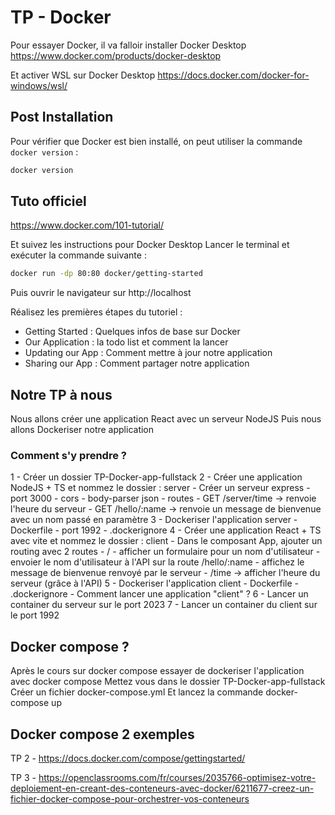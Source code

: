 # TP - Docker

Pour essayer Docker, il va falloir installer Docker Desktop
https://www.docker.com/products/docker-desktop

Et activer WSL sur Docker Desktop
https://docs.docker.com/docker-for-windows/wsl/

## Post Installation

Pour vérifier que Docker est bien installé, on peut utiliser la commande `docker version` :

```bash
docker version
```

## Tuto officiel

https://www.docker.com/101-tutorial/

Et suivez les instructions pour Docker Desktop
Lancer le terminal et exécuter la commande suivante :

```bash
docker run -dp 80:80 docker/getting-started
```

Puis ouvrir le navigateur sur http://localhost

Réalisez les premières étapes du tutoriel :
- Getting Started : Quelques infos de base sur Docker
- Our Application : la todo list et comment la lancer
- Updating our App : Comment mettre à jour notre application
- Sharing our App : Comment partager notre application

## Notre TP à nous

Nous allons créer une application React avec un serveur NodeJS
Puis nous allons Dockeriser notre application

### Comment s'y prendre ?

1 - Créer un dossier TP-Docker-app-fullstack
2 - Créer une application NodeJS + TS et nommez le dossier : server
    - Créer un serveur express
    - port 3000
    - cors
    - body-parser json
    - routes 
        - GET /server/time -> renvoie l'heure du serveur
        - GET /hello/:name -> renvoie un message de bienvenue avec un nom passé en paramètre
3 - Dockeriser l'application server
    - Dockerfile
        - port 1992
        - .dockerignore
4 - Créer une application React + TS avec vite et nommez le dossier : client
    - Dans le composant App, ajouter un routing avec 2 routes
        - / 
            - afficher un formulaire pour un nom d'utilisateur
            - envoier le nom d'utilisateur à l'API sur la route /hello/:name
            - affichez le message de bienvenue renvoyé par le serveur
        - /time -> afficher l'heure du serveur (grâce à l'API)
5 - Dockeriser l'application client
    - Dockerfile
    - .dockerignore
    - Comment lancer une application "client" ?
6 - Lancer un container du serveur sur le port 2023
7 - Lancer un container du client sur le port 1992

## Docker compose ?

Après le cours sur docker compose essayer de dockeriser l'application avec docker compose
Mettez vous dans le dossier TP-Docker-app-fullstack
Créer un fichier docker-compose.yml
Et lancez la commande docker-compose up

## Docker compose 2 exemples

TP 2 - https://docs.docker.com/compose/gettingstarted/

TP 3 - https://openclassrooms.com/fr/courses/2035766-optimisez-votre-deploiement-en-creant-des-conteneurs-avec-docker/6211677-creez-un-fichier-docker-compose-pour-orchestrer-vos-conteneurs